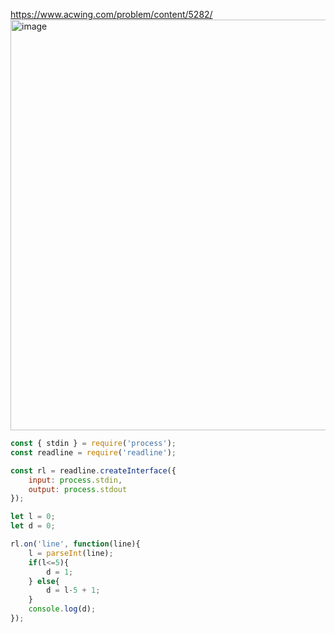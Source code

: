 https://www.acwing.com/problem/content/5282/<br/>
<img width="657" alt="image" src="https://github.com/zhangguanghuib/acwing/assets/14832260/9da575c1-bc9c-450a-88be-dd97251bd277">
```js
const { stdin } = require('process');
const readline = require('readline');

const rl = readline.createInterface({
    input: process.stdin,
    output: process.stdout
});

let l = 0;
let d = 0;

rl.on('line', function(line){
    l = parseInt(line); 
    if(l<=5){
        d = 1;
    } else{
        d = l-5 + 1;
    }
    console.log(d);
});
```
